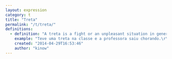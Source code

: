```yaml
---
layout: expression
category: t
title: "Treta"
permalink: "/t/treta/"
definitions:
  - definition: "A treta is a fight or an unpleasant situation in general. There is also the verb \u201ctretar\u201d."
    example: "Teve uma treta na classe e a professora saiu chorando.\r\nSomething nasty happened in the classroom and the teacher left crying.\r\n\r\nEles tretaram por causa de 50 reais.\r\nThey got into a fight because of 50 reals."
    created: "2014-04-29T16:53:46"
    author: "kinow"
---
```


